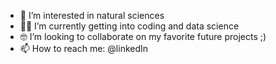 - 🧬 I’m interested in natural sciences
- 👩‍💻 I’m currently getting into coding and data science
- 🤓 I’m looking to collaborate on my favorite future projects ;)
- 📫 How to reach me: @linkedIn



<!---
Komor2ebi/Komor2ebi is a ✨ special ✨ repository because its `README.md` (this file) appears on your GitHub profile.
You can click the Preview link to take a look at your changes.
--->
